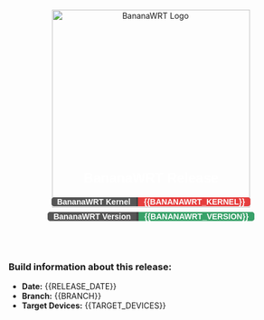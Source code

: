 <div style="text-align: center; margin-top: 20px;">
  <!-- Logo -->
  <img src="https://cdn.superkali.me/1113423827479274/bananawrt-logo.png" alt="BananaWRT Logo" style="width: 350px; height: auto; margin-bottom: -100px;">
  
  <!-- Title -->
  <h2 style="font-family: Arial, sans-serif; font-size: 24px; font-weight: bold; color: #fff; margin-bottom: 20px;">BananaWRT Release</h2>
  
  <div style="display: flex; flex-wrap: wrap; justify-content: center; gap: 10px;">
    <!-- Badge BananaWRT Kernel -->
    <div style="display: inline-block; font-family: Arial, sans-serif; font-size: 14px; font-weight: bold; border-radius: 5px; overflow: hidden; background-color: #444;">
      <span style="padding: 6px 10px; background-color: #555; color: #fff; text-transform: capitalize;">BananaWRT Kernel</span>
      <span style="padding: 6px 10px; background-color: #E53E3E; color: #fff; text-transform: none;">{{BANANAWRT_KERNEL}}</span>
    </div>
    <!-- Badge BananaWRT Version -->
    <div style="display: inline-block; font-family: Arial, sans-serif; font-size: 14px; font-weight: bold; border-radius: 5px; overflow: hidden; background-color: #444;">
      <span style="padding: 6px 10px; background-color: #555; color: #fff; text-transform: capitalize;">BananaWRT Version</span>
      <span style="padding: 6px 10px; background-color: #38A169; color: #fff; text-transform: none;">{{BANANAWRT_VERSION}}</span>
    </div>
  </div>
</div>

<br></br>

### Build information about this release:
- **Date:** {{RELEASE_DATE}}
- **Branch:** {{BRANCH}}
- **Target Devices:** {{TARGET_DEVICES}}

